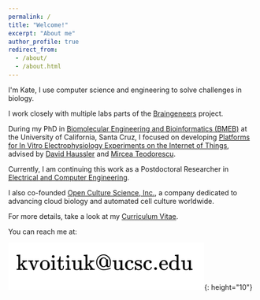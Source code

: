 ```yaml
---
permalink: /
title: "Welcome!"
excerpt: "About me"
author_profile: true
redirect_from:
  - /about/
  - /about.html
---
```


I'm Kate, I use computer science and engineering to solve challenges in biology.

I work closely with multiple labs parts of the [Braingeneers](https://braingeneers.ucsc.edu/) project.

During my PhD in [Biomolecular Engineering and Bioinformatics (BMEB)](https://pbse.ucsc.edu/bmeb/index.html) at the University of California, Santa Cruz, I focused on developing [Platforms for In Vitro Electrophysiology Experiments on the Internet of Things](https://escholarship.org/uc/item/19j6k625), advised by [David Haussler](https://hausslergenomics.ucsc.edu/) and [Mircea Teodorescu](https://campusdirectory.ucsc.edu/cd_detail?uid=mteodore).

Currently, I am continuing this work as a Postdoctoral Researcher in [Electrical and Computer Engineering](https://engineering.ucsc.edu/departments/electrical-and-computer-engineering/).

I also co-founded [Open Culture Science, Inc.](https://www.openculturesci.com/), a company dedicated to advancing cloud biology and automated cell culture worldwide.

For more details, take a look at my [Curriculum Vitae](https://kvoitiuk.github.io/files/CV_kvoitiuk.pdf).

You can reach me at:

![addr](/files/addr.jpg){: height="10"}
